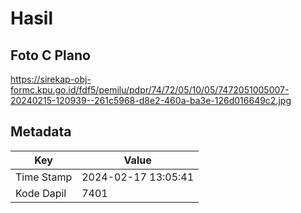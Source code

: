 # Hasil

## Foto C Plano

https://sirekap-obj-formc.kpu.go.id/fdf5/pemilu/pdpr/74/72/05/10/05/7472051005007-20240215-120939--261c5968-d8e2-460a-ba3e-126d016649c2.jpg


## Metadata

| Key        | Value               |
| ---------- | ------------------- |
| Time Stamp | 2024-02-17 13:05:41 |
| Kode Dapil | 7401                |



